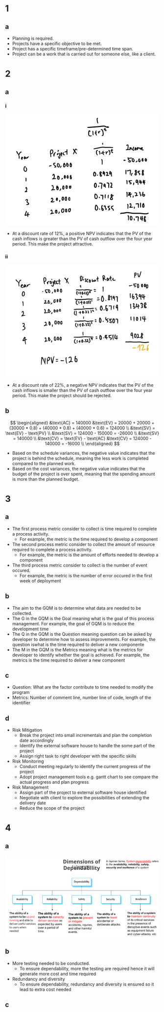 # 1
## a
- Planning is required.
- Projects have a specific objective to be met.
- Project has a specific timeframe/pre-determined time span.
- Project can be a work that is carried out for someone else, like a client.

# 2
## a
### i
![NPV Project X](./res/npvprojectxmay2024.jpg)

- At a discount rate of 12%, a positive NPV indicates that the PV of the cash inflows is greater than the PV of cash outflow over the four year period. This make the project attractive.

### ii
![NPV Project Y](./res/npvprojectxiimay2024.jpg)

- At a discount rate of 22%, a negative NPV indicates that the PV of the cash inflows is smaller than the PV of cash outflow over the four year period. This make the project should be rejected.

## b
$$
\begin{aligned}
&\text{AC} = 140000
&\text{EV} = 20000 + 20000 + (30000 * 0.8) + (40000 * 0.8) + (40000 * 0.6) = 124000 \\
&\text{SV} = \text{EV} - \text{PV} \\
&\text{SV} = 124000 - 150000 = -26000 \\
&\text{SV} = 140000 \\
&\text{CV} = \text{EV} - \text{AC}
&\text{CV} = 124000 - 140000 = -16000 \\
\end{aligned}
$$
- Based on the schedule variances, the negative value indicates that the project is behind the schedule, meaning the less work is completed compared to the planned work. 
- Based on the cost variances, the negative value indicates that the budget of the project is over spent, meaning that the spending amount is more than the planned budget. 

# 3
## a
- The first process metric consider to collect is time required to complete a process activity.
  - For example, the metric is the time required to develop a component
- The second process metric consider to collect the amount of resource required to complete a process activity.
  - For example, the metric is the amount of efforts needed to develop a component
- The third process metric consider to collect is the number of event occured. 
  - For example, the metric is the number of error occured in the first week of deployment

## b
- The aim to the GQM is to determine what data are needed to be collected.
- The G in the GQM is the Goal meaning what is the goal of this process management. For example, the goal of GQM is to reduce the development time
- The Q in the GQM is the Question meaning question can be asked by developer to determine how to assess improvements. For example, the question iswhat is the time required to deliver a new componente
- The M in the GQM is the Metrics meaning what is the metrics for developer to identify whether the goal is achieved. For example, the metrics is the time required to deliver a new component

## c
- Question: What are the factor contribute to time needed to modify the program
- Metrics: Number of comment line, number line of code, length of the identifier

## d
- Risk Mitigation
	- Break the project into small incrementals and plan the completion date accordingly
	- Identify the external software house to handle the some part of the project
  - Assign right task to right developer with the specific skills
- Risk Monitoring
	- Conduct meeting regularly to identify the current progress of the project
	- Adopt project management tools e.g. gantt chart to see compare the actual progress and plan progress
- Risk Management
	- Assign part of the project to external software house identified
	- Negotiate with client to explore the possibilities of extending the delivery date
	- Reduce the scope of the project

# 4
## a
![5 dimensions for system dependability](./res/5dimensionofdependability.png)

## b
- More testing needed to be conducted. 
	- To ensure dependability, more the testing are required hence it will generate more cost and time required
- Redundancy and diversity
	- To ensure dependability, redundancy and diversity is ensured so it lead to extra cost needed

## c
